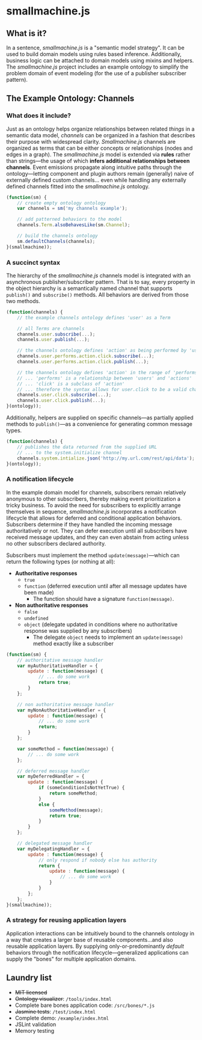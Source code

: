 # smallmachine.js #

## What is it? ##
In a sentence, *smallmachine.js* is a 
"semantic model strategy".  It can be used to build domain models using rules based inference.  Additionally, business logic can be attached to domain models using mixins and helpers.  The *smallmachine.js* project includes an example ontology to simplify the problem domain of event modeling (for the use of a publisher subscriber pattern).

## The Example Ontology: Channels ##

### What does it include? ###
Just as an ontology helps organize relationships between related *things* in a semantic data model, *channels* can be organized in a fashion that describes their purpose with widespread clarity.  *Smallmachine.js* channels are organized as terms that can be either concepts or relationships (nodes and edges in a graph).  The *smallmachine.js* model is extended via **rules** rather than strings&mdash;the usage of which **infers additional relationships between channels**.  Event emissions propagate along intuitive paths through the ontology&mdash;letting component and plugin authors remain (generally) naive of externally defined custom channels... even while handling any externally defined channels fitted into the *smallmachine.js* ontology.

```js
(function(sm) {
	// create empty ontology ontology
	var channels = sm('my channels example');

	// add patterned behaviors to the model
	channels.Term.alsoBehavesLike(sm.Channel);

	// build the channels ontology
	sm.defaultChannels(channels);
}(smallmachine));
```

### A succinct syntax ###
The hierarchy of the *smallmachine.js* channels model is integrated with an asynchronous publisher/subscriber pattern.  That is to say, every property in the object hierarchy is a semantically named channel that supports ```publish()``` and ```subscribe()``` methods.  All behaviors are derived from those two methods.  

```js
(function(channels) {
	// the example channels ontology defines 'user' as a Term

	// all Terms are channels
	channels.user.subscribe(...);
	channels.user.publish(...);

	// the channels ontology defines 'action' as being performed by 'users'
	channels.user.performs.action.click.subscribe(...);
	channels.user.performs.action.click.publish(...);

	// the channels ontology defines 'action' in the range of 'performs'
	// ... 'performs' is a relationship between 'users' and 'actions'
	// ... 'click' is a subclass of 'action'
	// ... therefore the syntax allows for user.click to be a valid channel
	channels.user.click.subscribe(...);
	channels.user.click.publish(...);
}(ontology));
```

Additionally, helpers are supplied on specific channels&mdash;as partially applied methods to ```publish()```&mdash;as a convenience for generating common message types.

```js
(function(channels) {
	// publishes the data returned from the supplied URL
	// ... to the system.initialize channel
	channels.system.intialize.json('http://my.url.com/rest/api/data');
}(ontology));
```

### A notification lifecycle ###
In the example domain model for channels, subscribers remain relatively anonymous to other subscribers, thereby making event prioritization a tricky business.  To avoid the need for subscribers to explicitly arrange themselves in sequence, *smallmachine.js* incorporates a notification lifecycle that allows for deferred and conditional application behaviors.  Subscribers determine if they have handled the incoming message authoritatively or not.  They can defer execution until all subscribers have received message updates, and they can even abstain from acting unless no other subscribers declared authority.

Subscribers must implement the method ```update(message)```&mdash;which can return the following types (or nothing at all):

* **Authoritative responses**
	* ```true```
	* ```function``` (deferred execution until after all message updates have been made) 	
		* The function should have a signature ```function(message)```. 
* **Non authoritative responses**
	* ```false```
	* ```undefined```
	* ```object``` (delegate updated in conditions where no authoritative response was supplied by any subscribers)
		* The delegate ```object``` needs to implement an ```update(message)``` method exactly like a subscriber

```js
(function(sm) {
	// authoritative message handler
	var myAuthoritativeHandler = {
		update : function(message) {
			// ... do some work
			return true;
		}
	};

	// non authoritative message handler
	var myNonAuthoritativeHandler = {
		update : function(message) {
			// ... do some work
			return;
		}
	};

	var someMethod = function(message) {
		// ... do some work
	};

	// deferred message handler
	var myDeferredHandler = {
		update : function(message) {
			if (someConditionIsNotYetTrue) {
				return someMethod;
			}
			else {
				someMethod(message);
				return true;
			}
		}
	};

	// delegated message handler
	var myDelegatingHandler = {
		update : function(message) {
			// only respond if nobody else has authority
			return {
				update : function(message) {
					// ... do some work
				}
			}
		};
	};
}(smallmachine));
```

### A strategy for reusing application layers ###
Application interactions can be intuitively bound to the channels ontology in a way that creates a larger base of reusable components...and also reusable application layers.  By supplying only-or-predominantly *default* behaviors through the notification lifecycle&mdash;generalized applications can supply the "bones" for multiple application domains.

## Laundry list ##
* ~~MIT licensed~~
* ~~Ontology visualizer~~: ```/tools/index.html```
* Complete bare bones application code: ```/src/bones/*.js```
* ~~Jasmine tests~~: ```/test/index.html```
* Complete demo: ```/example/index.html```
* JSLint validation
* Memory testing
